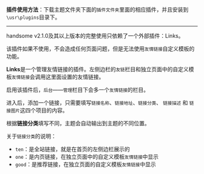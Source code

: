 **插件使用方法**：下载主题文件夹下面的`插件文件夹`里面的相应插件，并且安装到`\usr\plugins`目录下。

---

handsome v2.1.0及其以上版本的完整使用只依赖了一个外部插件：Links。

该插件如果不使用，不会造成任何页面问题，但是无法使用`友情链接`自定义模板的功能。

**Links**是一个管理友情链接的插件。左侧边栏的`友链`栏目和独立页面中的自定义模板`友情链接`会调用这里面设置的友情链接。

启用该插件后，`后台`——`管理`栏目下会多一个`友情链接`的栏目。

进入后，添加一个链接，只需要填写`链接名称`、`链接地址`、`链接分类`、 `链接描述` 和 `链接图片`这四个项目的内容。

根据**链接分类**填写不同，主题会自动输出到主题的不同位置。

关于`链接分类`的说明：
* `ten`：是全站链接，就是在首页的左侧边栏展示的
* `one`：是内页链接，在独立页面中的自定义模板`友情链接`中显示
* `good`：是推荐链接，在独立页面的自定义模板`友情链接`中显示
